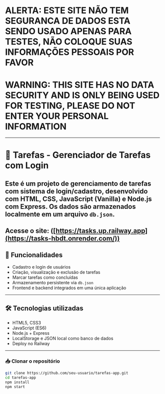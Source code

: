 # ALERTA: ESTE SITE NÃO TEM SEGURANCA DE DADOS ESTA SENDO USADO APENAS PARA TESTES, NÃO COLOQUE SUAS INFORMAÇÕES PESSOAIS POR FAVOR
# WARNING: THIS SITE HAS NO DATA SECURITY AND IS ONLY BEING USED FOR TESTING, PLEASE DO NOT ENTER YOUR PERSONAL INFORMATION

---
# 📝 Tarefas - Gerenciador de Tarefas com Login

Este é um projeto de gerenciamento de tarefas com sistema de **login/cadastro**, desenvolvido com **HTML, CSS, JavaScript (Vanilla)** e **Node.js com Express**. Os dados são armazenados localmente em um arquivo `db.json`.
---
Acesse o site: ([https://tasks.up.railway.app](https://tasks-hbdt.onrender.com/))
---

## 🚀 Funcionalidades

- Cadastro e login de usuários
- Criação, visualização e exclusão de tarefas
- Marcar tarefas como concluídas
- Armazenamento persistente via `db.json`
- Frontend e backend integrados em uma única aplicação

---

## 🛠 Tecnologias utilizadas

- HTML5, CSS3
- JavaScript (ES6)
- Node.js + Express
- LocalStorage e JSON local como banco de dados
- Deploy no Railway

---

### 📥 Clonar o repositório

```bash
git clone https://github.com/seu-usuario/tarefas-app.git
cd tarefas-app
npm install
npm start
